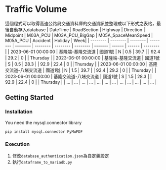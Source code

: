 # Traffic Volume
這個程式可以取得高速公路局交通資料庫的交通資訊並整理成以下形式之表格，最後自動存入database
| DateTime | RoadSection | Highway | Direction | Midpoint | M03A_PCU | M03A_PCU_BigGap | M05A_SpaceMeanSpeed | M05A_PCU | Accident | Holiday | Week|
| -------- | -------- | -------- | -------- | -------- | -------- | -------- | -------- | ------- | ------ | ------ | -------- |
| 2023-06-01 00:00:00 | 基隆端-基隆交流道 | 國道1號 | N | 0.5 | 39.7 |  | 92.4 | 29.2 | 0 |  | Thursday |
| 2023-06-01 00:00:00 | 基隆端-基隆交流道 | 國道1號 | S | 0.5 | 28.3 |  | 92.9 | 22.4 | 0 |  |Thursday |
| 2023-06-01 00:00:00 | 基隆交流道-八堵交流道 | 國道1號 | N | 1.5 | 39.7 |  | 92.4 | 29.2 | 0 |  | Thursday |
| 2023-06-01 00:00:00 | 基隆交流道-八堵交流道 | 國道1號 | S | 1.5 | 28.3 |  | 92.9 | 22.4 | 0 |  | Thursday | 
| ... | ... | ... | ... | ... | ... | ... | ... | ... | ... | ... | ... |

## Getting Started
### Installation

You need the mysql.connector library

```bash
pip install mysql.connector PyMuPDF
```

### Execution
1. 修改`database_authentication.json`為自定義設定
2. 執行`dataframe_to_mariadb.py`
